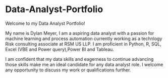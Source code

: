 # Data-Analyst-Portfolio

Welcome to my Data Analyst Portfolio!

My name is Dylan Meyer, I am a aspiring data analyst with a passion for machine learning and process automation currently working as a technlogy Risk consulting associate at RSM US LLP. I am proficient in Python, R, SQL, Excel (VBE and Power query),Power BI and Tableau.

I am confident that my data skills and eagerness to continue advancing those skills make me an ideal candidate for any data analyst role. I welcome any opportunity to discuss my work or qualifications further. 

